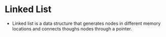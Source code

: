 # Linked List

* Linked list is a data structure that generates nodes in different memory locations and connects thoughs nodes through a pointer.
